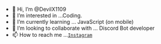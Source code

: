 - 👋 Hi, I’m @DevilX1109
- 👀 I’m interested in ...Coding.
- 🌱 I’m currently learning ... JavaScript (on mobile)
- 💞️ I’m looking to collaborate with ... Discord Bot developer
- 📫 How to reach me ...[`Instagram`](https://www.instagram.com/devil_x_playz)

<!---
DevilX1109/DevilX1109 is a ✨ special ✨ repository because its `README.md` (this file) appears on your GitHub profile.
You can click the Preview link to take a look at your changes.
--->
